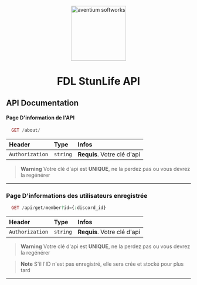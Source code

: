 <p align="center"><img src="https://cdn-longterm.mee6.xyz/plugins/welcome/images/993177515893981214/b57e56f6e1d7e53e708fd5dfdd23ff886634c4d5b8d0a0a2c9d0390d98a45d06.png" width="150px" height="150px" alt="aventium softworks"></p>

<h1 align="center">FDL StunLife API</h1>


## API Documentation

#### Page D'information de l'API

```php
  GET /about/
```

| Header | Type     | Infos                |
| :-------- | :------- | :------------------------- |
| `Authorization` | `string` | **Requis**. Votre clé d'api |
> **Warning**
> Votre clé d'api est **UNIQUE**, ne la perdez pas ou vous devrez la regénérer
___

### Page D'informations des utilisateurs enregistrée

```php
  GET /api/get/member?id={:discord_id}
```

| Header | Type     | Infos                |
| :-------- | :------- | :------------------------- |
| `Authorization` | `string` | **Requis**. Votre clé d'api |
> **Warning**
> Votre clé d'api est **UNIQUE**, ne la perdez pas ou vous devrez la regénérer

> **Note**
> S'il l'ID n'est pas enregistré, elle sera crée et stocké pour plus tard 
___
